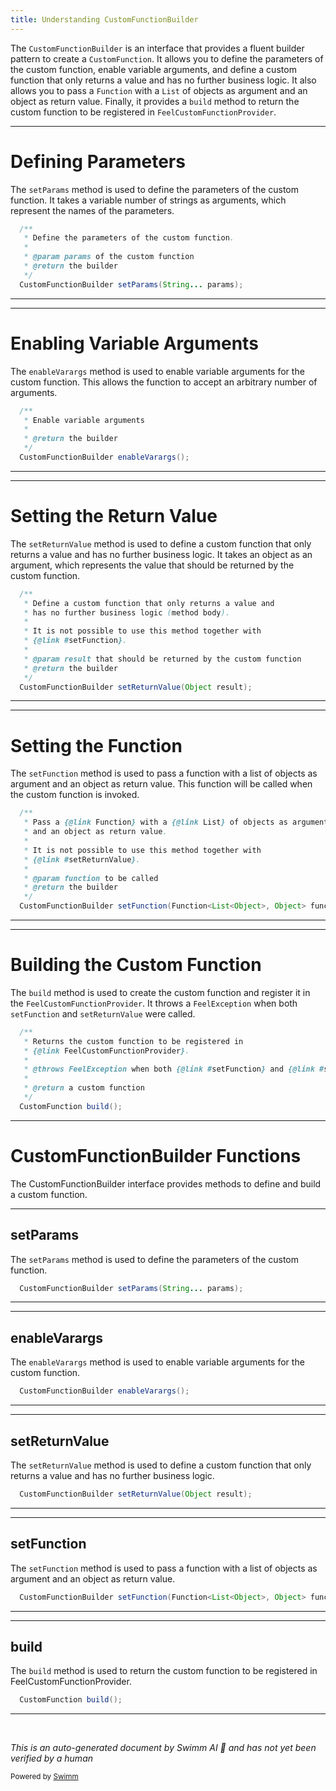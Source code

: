 ```yaml
---
title: Understanding CustomFunctionBuilder
---
```

The `CustomFunctionBuilder` is an interface that provides a fluent builder pattern to create a `CustomFunction`. It allows you to define the parameters of the custom function, enable variable arguments, and define a custom function that only returns a value and has no further business logic. It also allows you to pass a `Function` with a `List` of objects as argument and an object as return value. Finally, it provides a `build` method to return the custom function to be registered in `FeelCustomFunctionProvider`.

<SwmSnippet path="/engine-dmn/feel-scala/src/main/java/org/camunda/bpm/dmn/feel/impl/scala/function/builder/CustomFunctionBuilder.java" line="31">

---

# Defining Parameters

The `setParams` method is used to define the parameters of the custom function. It takes a variable number of strings as arguments, which represent the names of the parameters.

```java
  /**
   * Define the parameters of the custom function.
   *
   * @param params of the custom function
   * @return the builder
   */
  CustomFunctionBuilder setParams(String... params);
```

---

</SwmSnippet>

<SwmSnippet path="/engine-dmn/feel-scala/src/main/java/org/camunda/bpm/dmn/feel/impl/scala/function/builder/CustomFunctionBuilder.java" line="39">

---

# Enabling Variable Arguments

The `enableVarargs` method is used to enable variable arguments for the custom function. This allows the function to accept an arbitrary number of arguments.

```java
  /**
   * Enable variable arguments
   *
   * @return the builder
   */
  CustomFunctionBuilder enableVarargs();
```

---

</SwmSnippet>

<SwmSnippet path="/engine-dmn/feel-scala/src/main/java/org/camunda/bpm/dmn/feel/impl/scala/function/builder/CustomFunctionBuilder.java" line="46">

---

# Setting the Return Value

The `setReturnValue` method is used to define a custom function that only returns a value and has no further business logic. It takes an object as an argument, which represents the value that should be returned by the custom function.

```java
  /**
   * Define a custom function that only returns a value and
   * has no further business logic (method body).
   *
   * It is not possible to use this method together with
   * {@link #setFunction}.
   *
   * @param result that should be returned by the custom function
   * @return the builder
   */
  CustomFunctionBuilder setReturnValue(Object result);
```

---

</SwmSnippet>

<SwmSnippet path="/engine-dmn/feel-scala/src/main/java/org/camunda/bpm/dmn/feel/impl/scala/function/builder/CustomFunctionBuilder.java" line="58">

---

# Setting the Function

The `setFunction` method is used to pass a function with a list of objects as argument and an object as return value. This function will be called when the custom function is invoked.

```java
  /**
   * Pass a {@link Function} with a {@link List} of objects as argument
   * and an object as return value.
   *
   * It is not possible to use this method together with
   * {@link #setReturnValue}.
   *
   * @param function to be called
   * @return the builder
   */
  CustomFunctionBuilder setFunction(Function<List<Object>, Object> function);
```

---

</SwmSnippet>

<SwmSnippet path="/engine-dmn/feel-scala/src/main/java/org/camunda/bpm/dmn/feel/impl/scala/function/builder/CustomFunctionBuilder.java" line="70">

---

# Building the Custom Function

The `build` method is used to create the custom function and register it in the `FeelCustomFunctionProvider`. It throws a `FeelException` when both `setFunction` and `setReturnValue` were called.

```java
  /**
   * Returns the custom function to be registered in
   * {@link FeelCustomFunctionProvider}.
   *
   * @throws FeelException when both {@link #setFunction} and {@link #setReturnValue} were called
   *
   * @return a custom function
   */
  CustomFunction build();
```

---

</SwmSnippet>

# CustomFunctionBuilder Functions

The CustomFunctionBuilder interface provides methods to define and build a custom function.

<SwmSnippet path="/engine-dmn/feel-scala/src/main/java/org/camunda/bpm/dmn/feel/impl/scala/function/builder/CustomFunctionBuilder.java" line="37">

---

## setParams

The `setParams` method is used to define the parameters of the custom function.

```java
  CustomFunctionBuilder setParams(String... params);
```

---

</SwmSnippet>

<SwmSnippet path="/engine-dmn/feel-scala/src/main/java/org/camunda/bpm/dmn/feel/impl/scala/function/builder/CustomFunctionBuilder.java" line="44">

---

## enableVarargs

The `enableVarargs` method is used to enable variable arguments for the custom function.

```java
  CustomFunctionBuilder enableVarargs();
```

---

</SwmSnippet>

<SwmSnippet path="/engine-dmn/feel-scala/src/main/java/org/camunda/bpm/dmn/feel/impl/scala/function/builder/CustomFunctionBuilder.java" line="56">

---

## setReturnValue

The `setReturnValue` method is used to define a custom function that only returns a value and has no further business logic.

```java
  CustomFunctionBuilder setReturnValue(Object result);
```

---

</SwmSnippet>

<SwmSnippet path="/engine-dmn/feel-scala/src/main/java/org/camunda/bpm/dmn/feel/impl/scala/function/builder/CustomFunctionBuilder.java" line="68">

---

## setFunction

The `setFunction` method is used to pass a function with a list of objects as argument and an object as return value.

```java
  CustomFunctionBuilder setFunction(Function<List<Object>, Object> function);
```

---

</SwmSnippet>

<SwmSnippet path="/engine-dmn/feel-scala/src/main/java/org/camunda/bpm/dmn/feel/impl/scala/function/builder/CustomFunctionBuilder.java" line="78">

---

## build

The `build` method is used to return the custom function to be registered in FeelCustomFunctionProvider.

```java
  CustomFunction build();
```

---

</SwmSnippet>

&nbsp;

*This is an auto-generated document by Swimm AI 🌊 and has not yet been verified by a human*

<SwmMeta version="3.0.0" repo-id="Z2l0aHViJTNBJTNBQ2l0aS1jYW11bmRhJTNBJTNBZ2lsYWRuYXZvdA==" repo-name="Citi-camunda" doc-type="overview"><sup>Powered by [Swimm](/)</sup></SwmMeta>
